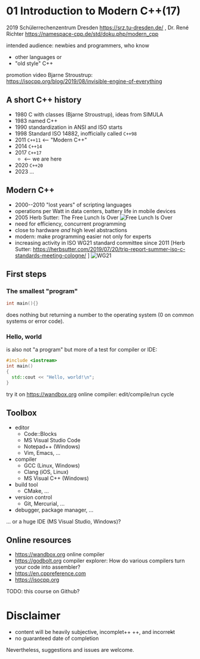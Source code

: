 # 01 Introduction to Modern C++(17)

2019 Schülerrechenzentrum Dresden https://srz.tu-dresden.de/ ,
Dr. René Richter https://namespace-cpp.de/std/doku.php/modern_cpp

intended audience: newbies and programmers, who know
* other languages or
* "old style" C++

promotion video Bjarne Stroustrup:
https://isocpp.org/blog/2019/08/invisible-engine-of-everything

## A short C++ history
* 1980 C with classes (Bjarne Stroustrup), ideas from SIMULA
* 1983 named C++
* 1990 standardization in ANSI and ISO starts
* 1998 Standard ISO 14882, inofficially called `C++98`
* 2011 `C++11` <-- "Modern C++"
* 2014 `C++14`
* 2017 `C++17`
  * <-- we are here
* 2020 `C++20`
* 2023 ...

## Modern C++
* 2000--2010 "lost years" of scripting languages
* operations per Watt in data centers, battery life in mobile devices
* 2005 Herb Sutter: The Free Lunch Is Over ![Free Lunch Is Over](http://www.gotw.ca/images/CPU.png)
* need for efficiency, concurrent programming
* close to hardware *and* high level abstractions
* modern: make programming easier not only for experts
* increasing activity in ISO WG21 standard committee since 2011
[Herb Sutter:  https://herbsutter.com/2019/07/20/trip-report-summer-iso-c-standards-meeting-cologne/ ]
![WG21](https://herbsutter.files.wordpress.com/2019/07/wg21-attendance-2019-07.jpg)

## First steps
### The smallest "program"
```cpp
int main(){}
```
does nothing but returning a number to the operating system (0 on common systems or error code).

### Hello, world
is also not "a program" but more of a test for compiler or IDE:
```cpp
#include <iostream>
int main()
{
  std::cout << "Hello, world!\n";
}
```
try it on https://wandbox.org online compiler: edit/compile/run cycle

## Toolbox
* editor
	* Code::Blocks
	* MS Visual Studio Code
	* Notepad++ (Windows)
	* Vim, Emacs, ...
* compiler
	* GCC (Linux, Windows)
	* Clang (iOS, Linux)
	* MS Visual C++ (Windows)
* build tool
	* CMake, ...
* version control
	* Git, Mercurial, ...
* debugger, package manager, ...

... or a huge IDE (MS Visual Studio, Windows)?

## Online resources
* https://wandbox.org online compiler
* https://godbolt.org compiler explorer: How do various compilers turn your code into assembler?
* https://en.cppreference.com
* https://isocpp.org

TODO: this course on Github?

# Disclaimer
* content will be heavily subjective, incomplet++ ++, and incorre~~k~~t
* no guaranteed date of completion

Nevertheless, suggestions and issues are welcome.